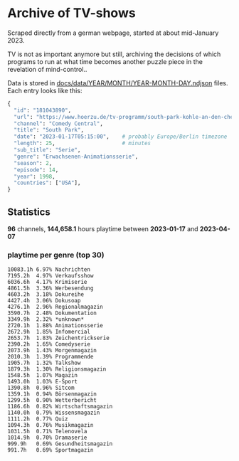 # Archive of TV-shows

Scraped directly from a german webpage, started at about mid-January 2023.

TV is not as important anymore but still, archiving the decisions of which programs to run at what time
becomes another puzzle piece in the revelation of mind-control.. 

Data is stored in [docs/data/YEAR/MONTH/YEAR-MONTH-DAY.ndjson](docs/data/) files. 
Each entry looks like this:

```python
{
  "id": "181043890", 
  "url": "https://www.hoerzu.de/tv-programm/south-park-kohle-an-den-chefkoch/bid_181043890/", 
  "channel": "Comedy Central", 
  "title": "South Park", 
  "date": "2023-01-17T05:15:00",    # probably Europe/Berlin timezone 
  "length": 25,                     # minutes 
  "sub_title": "Serie", 
  "genre": "Erwachsenen-Animationsserie", 
  "season": 2, 
  "episode": 14, 
  "year": 1998, 
  "countries": ["USA"],
}
```

## Statistics

**96** channels, **144,658.1** hours playtime between **2023-01-17** and **2023-04-07**


### playtime per genre (top 30)

    10083.1h 6.97% Nachrichten
    7195.2h  4.97% Verkaufsshow
    6036.6h  4.17% Krimiserie
    4861.5h  3.36% Werbesendung
    4603.2h  3.18% Dokureihe
    4427.4h  3.06% Dokusoap
    4276.1h  2.96% Regionalmagazin
    3590.7h  2.48% Dokumentation
    3349.9h  2.32% *unknown*
    2720.1h  1.88% Animationsserie
    2672.9h  1.85% Infomercial
    2653.7h  1.83% Zeichentrickserie
    2390.2h  1.65% Comedyserie
    2073.9h  1.43% Morgenmagazin
    2010.3h  1.39% Programmende
    1905.7h  1.32% Talkshow
    1879.3h  1.30% Religionsmagazin
    1548.5h  1.07% Magazin
    1493.0h  1.03% E-Sport
    1390.8h  0.96% Sitcom
    1359.1h  0.94% Börsenmagazin
    1299.5h  0.90% Wetterbericht
    1186.6h  0.82% Wirtschaftsmagazin
    1140.0h  0.79% Wissensmagazin
    1111.2h  0.77% Quiz
    1094.3h  0.76% Musikmagazin
    1031.5h  0.71% Telenovela
    1014.9h  0.70% Dramaserie
    999.9h   0.69% Gesundheitsmagazin
    991.7h   0.69% Sportmagazin
